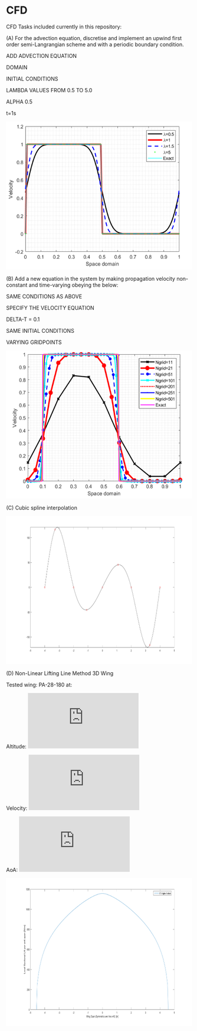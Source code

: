 # CFD

CFD Tasks included currently in this repository:

(A)  For the advection equation, discretise and implement an upwind first order semi-Langrangian scheme and with a periodic boundary condition.

ADD ADVECTION EQUATION

DOMAIN

INITIAL CONDITIONS

LAMBDA VALUES FROM 0.5 TO 5.0

ALPHA 0.5

t=1s

<img src="Figures/semiLagrConstSpeed.png" height = 400 >


(B) Add a new equation in the system by making propagation velocity non-constant and time-varying obeying the below:

SAME CONDITIONS AS ABOVE

SPECIFY THE VELOCITY EQUATION

DELTA-T = 0.1

SAME INITIAL CONDITIONS

VARYING GRIDPOINTS

<img src="Figures/ModifiedSemiLagrVaryGrid.png" height = 400 >

(C) Cubic spline interpolation

<img src="Figures/TestCubicSpline.png" height = 400 >

(D) Non-Linear Lifting Line Method 3D Wing

Tested wing: PA-28-180 at:

Altitude: ![alt](https://latex.codecogs.com/gif.latex?1000m)

Velocity: ![speed](https://latex.codecogs.com/gif.latex?45ms%5E%7B-1%7D)

AoA: ![angle](https://latex.codecogs.com/gif.latex?5%5E%7B%5Ccirc%7D)


<img src="Figures/100panels_5deg.png" height = 400 >

